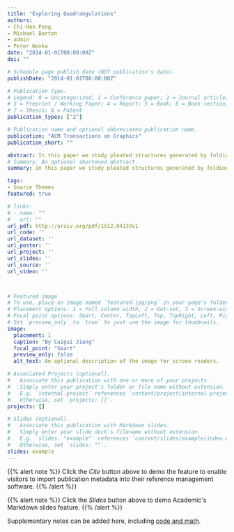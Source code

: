 ```yaml
---
title: "Exploring Quadrangulations"
authors: 
- Chi-Han Peng
- Michael Barton
- admin
- Peter Wonka
date: "2014-01-01T00:00:00Z"
doi: ""

# Schedule page publish date (NOT publication's date).
publishDate: "2014-01-01T00:00:00Z"

# Publication type.
# Legend: 0 = Uncategorized; 1 = Conference paper; 2 = Journal article;
# 3 = Preprint / Working Paper; 4 = Report; 5 = Book; 6 = Book section;
# 7 = Thesis; 8 = Patent
publication_types: ["2"]

# Publication name and optional abbreviated publication name.
publication: "ACM Transactions on Graphics"
publication_short: ""

abstract: In this paper we study pleated structures generated by folding paper along curved creases. We discuss their properties and the special case of principal pleated structures. A discrete version of pleated structures is particularly interesting because of the rich geometric properties of the principal case, where we are able to establish a series of analogies between the smooth and discrete situations, as well as several equivalent characterizations of the principal property.These include being a conical mesh, and being flat-foldable. This structure-preserving discretization is the basis of computation and design.We propose a new method for designing pleated structures and reconstructing reference shapes as pleated structures. We first gain an overview of possible crease patterns by establishing a connection to pseudogeodesics, and then initialize and optimize a quad mesh so as to become a discrete pleated structure. We conclude by showing applications in design and reconstruction, including cases with combinatorial singularities.Our work is relevant to fabrication in so far as the offset properties of principal pleated structures allow us to construct curved sculptures of finite thickness.
# Summary. An optional shortened abstract.
summary: In this paper we study pleated structures generated by folding paper along curved creases. We discuss their properties and the special case of principal pleated structures.

tags:
- Source Themes
featured: true

# links:
# - name: ""
#   url: ""
url_pdf: http://arxiv.org/pdf/1512.04133v1
url_code: ''
url_dataset: ''
url_poster: ''
url_project: ''
url_slides: ''
url_source: ''
url_video: ''



# Featured image
# To use, place an image named `featured.jpg/png` in your page's folder.
# Placement options: 1 = Full column width, 2 = Out-set, 3 = Screen-width
# Focal point options: Smart, Center, TopLeft, Top, TopRight, Left, Right, BottomLeft, Bottom, BottomRight
# Set `preview_only` to `true` to just use the image for thumbnails.
image:
  placement: 1
  caption: "By Caigui Jiang"
  focal_point: "Smart"
  preview_only: false
  alt_text: An optional description of the image for screen readers.

# Associated Projects (optional).
#   Associate this publication with one or more of your projects.
#   Simply enter your project's folder or file name without extension.
#   E.g. `internal-project` references `content/project/internal-project/index.md`.
#   Otherwise, set `projects: []`.
projects: []

# Slides (optional).
#   Associate this publication with Markdown slides.
#   Simply enter your slide deck's filename without extension.
#   E.g. `slides: "example"` references `content/slides/example/index.md`.
#   Otherwise, set `slides: ""`.
slides: example
---
```


{{% alert note %}}
Click the *Cite* button above to demo the feature to enable visitors to import publication metadata into their reference management software.
{{% /alert %}}

{{% alert note %}}
Click the *Slides* button above to demo Academic's Markdown slides feature.
{{% /alert %}}

Supplementary notes can be added here, including [code and math](https://sourcethemes.com/academic/docs/writing-markdown-latex/).
